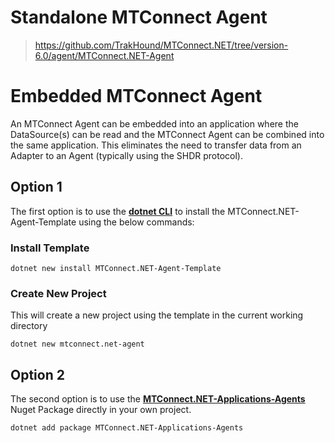 # Standalone MTConnect Agent
> https://github.com/TrakHound/MTConnect.NET/tree/version-6.0/agent/MTConnect.NET-Agent

# Embedded MTConnect Agent
An MTConnect Agent can be embedded into an application where the DataSource(s) can be read and the MTConnect Agent can be combined into the same application. This eliminates the need to transfer data from an Adapter to an Agent (typically using the SHDR protocol).

## Option 1
The first option is to use the **[dotnet CLI](https://learn.microsoft.com/en-us/dotnet/core/tools/)** to install the MTConnect.NET-Agent-Template using the below commands:

### Install Template
```
dotnet new install MTConnect.NET-Agent-Template
```

### Create New Project
This will create a new project using the template in the current working directory
```
dotnet new mtconnect.net-agent
```

## Option 2
The second option is to use the **[MTConnect.NET-Applications-Agents](https://www.nuget.org/packages/MTConnect.NET-Applications-Agents)** Nuget Package directly in your own project. 
```
dotnet add package MTConnect.NET-Applications-Agents
```

